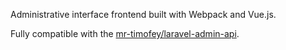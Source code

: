Administrative interface frontend built with Webpack and Vue.js.

Fully compatible with the [mr-timofey/laravel-admin-api](https://github.com/mrTimofey/laravel-admin-api).